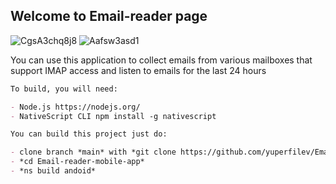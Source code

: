 ## Welcome to Email-reader page

![CgsA3chq8j8](https://user-images.githubusercontent.com/96861838/147818052-0b224a56-31ed-4c56-a71a-52372d895a33.jpg)
![Aafsw3asd1](https://user-images.githubusercontent.com/96861838/147818058-c758140d-f534-450d-b989-242cf9d29f00.jpg)

You can use this application to collect emails from various mailboxes that support IMAP access and listen to emails for the last 24 hours

```markdown
To build, you will need:

- Node.js https://nodejs.org/
- NativeScript CLI npm install -g nativescript

You can build this project just do:

- clone branch *main* with *git clone https://github.com/yuperfilev/Email-reader-mobile-app.git*
- *cd Email-reader-mobile-app*
- *ns build andoid* 

```
